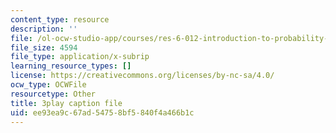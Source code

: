```yaml
---
content_type: resource
description: ''
file: /ol-ocw-studio-app/courses/res-6-012-introduction-to-probability-spring-2018/ee93ea9c67ad54758bf5840f4a466b1c_R4nGGs0m7lo.vtt
file_size: 4594
file_type: application/x-subrip
learning_resource_types: []
license: https://creativecommons.org/licenses/by-nc-sa/4.0/
ocw_type: OCWFile
resourcetype: Other
title: 3play caption file
uid: ee93ea9c-67ad-5475-8bf5-840f4a466b1c
---
```

